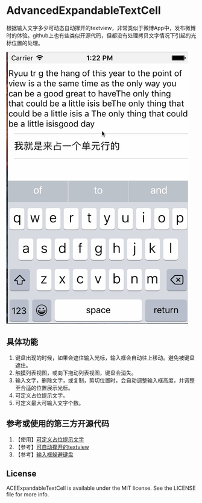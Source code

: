 # AdvancedExpandableTextCell

根据输入文字多少可动态自动撑开的textview，非常类似于微博App中，发布微博时的体验。github上也有些类似开源代码，但都没有处理拷贝文字情况下引起的光标位置的处理。

![](https://github.com/smallhorse1987/AdvancedExpandableTextCell/blob/master/AdvancedExpandableTextCellExample/demo.gif)

## 具体功能
1. 键盘出现的时候，如果会遮住输入光标，输入框会自动往上移动。避免被键盘遮住。
2. 触摸列表视图，或向下拖动列表视图，键盘会消失。
3. 输入文字，删除文字，或复制，剪切位置时，会自动调整输入框高度，并调整至合适的位置展示光标。
4. 可定义占位提示文字。
5. 可定义最大可输入文字个数。

## 参考或使用的第三方开源代码
1. 【使用】[可定义占位提示文字](https://github.com/glaszig/SZTextView)
2. 【参考】[可自动撑开的textview](https://github.com/acerbetti/ACEExpandableTextCell)
3. 【参考】[输入框躲避键盘](https://github.com/michaeltyson/TPKeyboardAvoiding)

## License

ACEExpandableTextCell is available under the MIT license. See the LICENSE file for more info.
